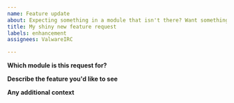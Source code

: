 ```yaml
---
name: Feature update
about: Expecting something in a module that isn't there? Want something extra? This is the issue template for you!
title: My shiny new feature request
labels: enhancement
assignees: ValwareIRC

---
```


**Which module is this request for?**




**Describe the feature you'd like to see**




**Any additional context**
